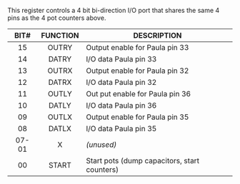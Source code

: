 This register controls a 4 bit bi-direction I/O port
that shares the same 4 pins as the 4 pot counters above.


| BIT#  | FUNCTION | DESCRIPTION                                  |
|:-----:|:--------:|----------------------------------------------|
| 15    | OUTRY    | Output enable for Paula pin 33               |
| 14    | DATRY    | I/O data Paula pin 33                        |
| 13    | OUTRX    | Output enable for Paula pin 32               |
| 12    | DATRX    | I/O data Paula pin 32                        |
| 11    | OUTLY    | Out put enable for Paula pin 36              |
| 10    | DATLY    | I/O data Paula pin 36                        |
| 09    | OUTLX    | Output enable for Paula pin 35               |
| 08    | DATLX    | I/O data  Paula pin 35                       |
| 07-01 |   X      | _(unused)_                                     |
| 00    | START    | Start pots (dump capacitors, start counters) |